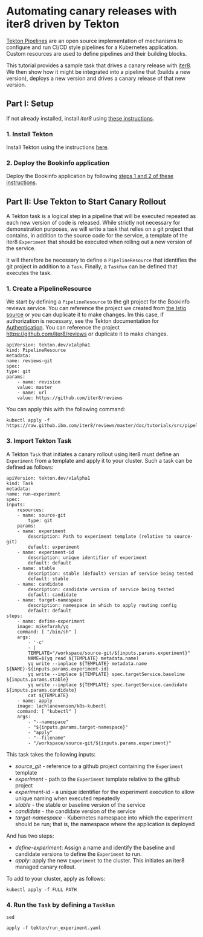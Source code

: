 # Automating canary releases with iter8 driven by Tekton

[Tekton Pipelines](https://github.com/tektoncd/pipeline/tree/master/docs) are an open source implementation of mechanisms to configure and run CI/CD style pipelines for a Kubernetes application. Custom resources are used to define pipelines and their building blocks.

This tutorial provides a sample task that drives a canary release with [iter8](http://iter8.tools). We then show how it might be integrated into a pipeline that (builds a new version), deploys a new version and drives a canary release of that new version.

## Part I: Setup

If not already installed, install _iter8_ using [these instructions](https://github.com/tektoncd/pipeline/blob/master/docs/install.md#adding-the-tekton-pipelines).

### 1. Install Tekton

Install Tekton using the instructions [here](https://github.com/tektoncd/pipeline/blob/master/docs/install.md).

### 2. Deploy the Bookinfo application

Deploy the Bookinfo application by following [steps 1 and 2 of these instructions](https://github.ibm.com/istio-research/iter8.io/blob/master/doc_files/iter8_bookinfo_istio.md#1-deploy-the-bookinfo-application).

## Part II: Use Tekton to Start Canary Rollout

A Tekton task is a logical step in a pipeline that will be executed repeated as each new version of code is released. While strictly not necessary for demonstration purposes, we will write a task that relies on a git project that contains, in addition to the source code for the service, a template of the iter8 `Experiment` that should be executed when rolling out a new version of the service. 

It will therefore be necessary to define a `PipelineResource` that identifies the git project in addition to a `Task`. Finally, a `TaskRun` can be defined that executes the task.

### 1. Create a PipelineResource

We start by defining a `PipelineResource` to the git project for the Bookinfo reviews service. You can reference the project we created from [the Istio source](https://github.com/istio/istio/tree/master/samples/bookinfo/src/reviews) or you can duplicate it to make changes. Im this case, if authorization is necessary, see the Tekton documentation for [Authentication](https://github.com/tektoncd/pipeline/blob/master/docs/auth.md).
You can reference the project https://github.com/iter8/reviews or duplicate it to make changes.

    apiVersion: tekton.dev/v1alpha1
    kind: PipelineResource
    metadata:
    name: reviews-git
    spec:
    type: git
    params:
        - name: revision
        value: master
        - name: url
        value: https://github.com/iter8/reviews

You can apply this with the following command:

    kubectl apply -f https://raw.github.ibm.com/iter8/reviews/master/doc/tutorials/src/pipelineresource.yaml

### 3. Import Tekton Task

A Tekton `Task` that initiates a canary rollout using iter8 must define an `Experiment` from a template and apply it to your cluster. Such a task can be defined as follows:

    apiVersion: tekton.dev/v1alpha1
    kind: Task
    metadata:
    name: run-experiment
    spec:
    inputs:
        resources:
        - name: source-git
            type: git
        params:
        - name: experiment
            description: Path to experiment template (relative to source-git)
            default: experiment
        - name: experiment-id
            description: unique identifier of experiment 
            default: default
        - name: stable
            description: stable (default) version of service being tested
            default: stable
        - name: candidate
            description: candidate version of service being tested 
            default: candidate
        - name: target-namespace
            description: namespace in which to apply routing config
            default: default
    steps:
        - name: define-experiment
        image: mikefarah/yq
        command: [ "/bin/sh" ]
        args:
            - '-c'
            - |
            TEMPLATE="/workspace/source-git/${inputs.params.experiment}"
            NAME=$(yq read ${TEMPLATE} metadata.name)
            yq write --inplace ${TEMPLATE} metadata.name ${NAME}-${inputs.params.experiment-id}
            yq write --inplace ${TEMPLATE} spec.targetService.baseline ${inputs.params.stable}
            yq write --inplace ${TEMPLATE} spec.targetService.candidate ${inputs.params.candidate}
            cat ${TEMPLATE}
        - name: apply
        image: lachlanevenson/k8s-kubectl
        command: [ "kubectl" ]
        args:
            - "--namespace"
            - "${inputs.params.target-namespace}"
            - "apply"
            - "--filename"
            - "/workspace/source-git/${inputs.params.experiment}"

This task takes the following inputs:

- _source_git_ - reference to a github project containing the `Experiment` template
- _experiment_ - path to the `Experiment` template relative to the github project
- _experiment-id_ - a unique identifier for the experiment execution to allow unique naming when executed repeatedly
- _stable_ - the stable or baseline version of the service
- _candidate_ - the candidate version of the service
- _target-namespace_ - Kubernetes namespace into which the experiment should be run; that is, the namespace where the application is deployed

And has two steps:

- _define-experiment_: Assign a name and identify the baseline and candidate versions to define the `Experiment` to run.
- _apply_: apply the new `Experiment` to the cluster. This initiates an iter8 managed canary rollout.

To add to your cluster, apply as follows:

    kubectl apply -f FULL PATH

### 4. Run the `Task` by defining a `TaskRun`

    sed 

    apply -f tekton/run_experiment.yaml
